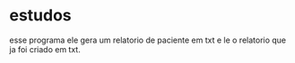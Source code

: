 # estudos
esse programa ele gera um relatorio de paciente em txt e le o relatorio que ja foi criado em txt.

